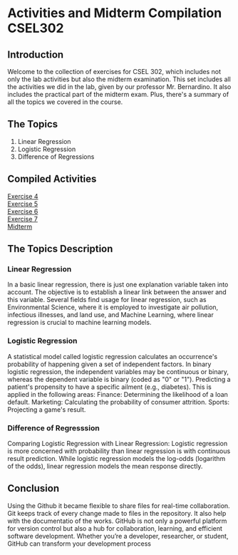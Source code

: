 # Activities and Midterm Compilation CSEL302

## Introduction
Welcome to the collection of exercises for CSEL 302, which includes not only the lab activities but also the midterm examination. This set includes all the activities we did in the lab, given by our professor Mr. Bernardino. It also includes the practical part of the midterm exam. Plus, there's a summary of all the topics we covered in the course.

## The Topics
1. Linear Regression
2. Logistic Regression
3. Difference of Regressions

## Compiled Activities
<a href="2A_ORELLANO_EXER4.ipynb">Exercise 4</a><br>
<a href="2A_ORELLANO_EXER5.ipynb">Exercise 5</a><br>
<a href="2A_ORELLANO_EXER6.ipynb">Exercise 6</a><br>
<a href="2A_ORELLANO_EXER6.ipynb">Exercise 7</a><br>
<a href="2A_ORELLANO_MIDTERM.ipynb">Midterm</a><br>

## The Topics Description
### Linear Regression
In a basic linear regression, there is just one explanation variable taken into account. The objective is to establish a linear link between the answer and this variable. Several fields find usage for linear regression, such as Environmental Science, where it is employed to investigate air pollution, infectious illnesses, and land use, and Machine Learning, where linear regression is crucial to machine learning models.

### Logistic Regression
A statistical model called logistic regression calculates an occurrence's probability of happening given a set of independent factors.  In binary logistic regression, the independent variables may be continuous or binary, whereas the dependent variable is binary (coded as "0" or "1").  Predicting a patient's propensity to have a specific ailment (e.g., diabetes). This is applied in the following areas: Finance: Determining the likelihood of a loan default.
Marketing: Calculating the probability of consumer attrition.
Sports: Projecting a game's result.

### Difference of Regresssion
Comparing Logistic Regression with Linear Regression: Logistic regression is more concerned with probability than linear regression is with continuous result prediction. While logistic regression models the log-odds (logarithm of the odds), linear regression models the mean response directly.

## Conclusion
Using the Github it became flexible to share files for real-time collaboration. Git keeps track of every change made to files in the repository. It also help with the documentatio of the works. GitHub is not only a powerful platform for version control but also a hub for collaboration, learning, and efficient software development. Whether you’re a developer, researcher, or student, GitHub can transform your development process




